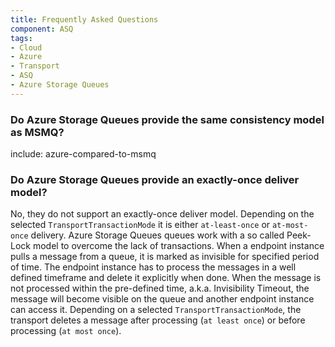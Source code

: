 ```yaml
---
title: Frequently Asked Questions
component: ASQ
tags:
- Cloud
- Azure
- Transport
- ASQ
- Azure Storage Queues
---
```



### Do Azure Storage Queues provide the same consistency model as MSMQ?

include: azure-compared-to-msmq


### Do Azure Storage Queues provide an exactly-once deliver model?

No, they do not support an exactly-once deliver model. Depending on the selected `TransportTransactionMode` it is either `at-least-once` or `at-most-once` delivery. Azure Storage Queues queues work with a so called Peek-Lock model to overcome the lack of transactions. When a endpoint instance pulls a message from a queue, it is marked as invisible for specified period of time. The endpoint instance has to process the messages in a well defined timeframe and delete it explicitly when done. When the message is not processed within the pre-defined time, a.k.a. Invisibility Timeout, the message will become visible on the queue and another endpoint instance can access it. Depending on a selected `TransportTransactionMode`, the transport deletes a message after processing (`at least once`) or before processing (`at most once`).